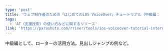 ```yaml
---
type: 'post'
title: 'ウェブ制作者のための「はじめてのiOS VoiceOver」チュートリアル（中級編： ローター）'
tags:
  - 'AT（支援技術）の使い方などに関するリソース'
link: 'https://parashuto.com/rriver/tools/ios-voiceover-tutorial-intermediate'
---
```

中級編として、ローターの活用方法。見出しジャンプの例など。